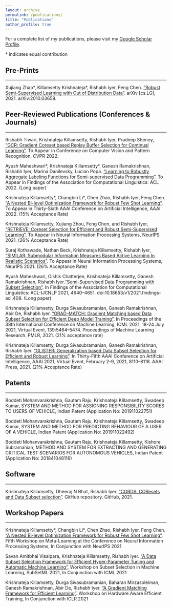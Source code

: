 ```yaml
---
layout: archive
permalink: /publications/
title: "Publications"
author_profile: true
---
```


For a complete list of my publications, please visit my [Google Scholar Profile](https://scholar.google.com/citations?hl=en&tzom=300&user=Es7o_GIAAAAJ).

\* indicates equal contribution
  
## Pre-Prints
-------------
Xujiang Zhao\*, Killamsetty Krishnateja\*, Rishabh Iyer, Feng Chen. [“Robust Semi-Supervised Learning with Out of Distribution Data”](http://arxiv.org/abs/2010.03658). arXiv [cs.LG], 2021. arXiv:2010.03658.

## Peer-Reviewed Publications (Conferences & Journals)
------------------------------------------------------
Rishabh Tiwari, Krishnateja Killamsetty, Rishabh Iyer, Pradeep Shenoy, [“GCR: Gradient Coreset based Replay Buffer Selection for Continual Learning”](https://arxiv.org/abs/2111.11210). To Appear in Conference on Computer Vision and Pattern Recognition, CVPR 2022.

Ayush Maheshwari\*, Krishnateja Killamsetty\*, Ganesh Ramakrishnan, Rishabh Iyer, Marina Danilevsky, Lucian Popa. [“Learning to Robustly Aggregate Labeling Functions for Semi-supervised Data Programming”](http://arxiv.org/abs/2109.11410). To Appear in Findings of the Association for Computational Linguistics: ACL 2022. (Long paper)

Krishnateja Killamsetty\*, Changbin Li\*, Chen Zhao, Rishabh Iyer, Feng Chen. [“A Nested Bi-level Optimization Framework for Robust Few Shot Learning”](https://arxiv.org/abs/2011.06782). To Appear in Thirty-Sixth AAAI Conference on Artificial Intelligence, AAAI 2022. (15% Acceptance Rate)

Krishnateja Killamsetty, Xujiang Zhou, Feng Chen, and Rishabh Iyer, [“RETRIEVE: Coreset Selection for Efficient and Robust Semi-Supervised Learning”](https://arxiv.org/abs/2106.07760). To Appear in Neural Information Processing Systems, NeurIPS 2021. (26% Acceptance Rate)

Suraj Kothawade, Nathan Beck, Krishnateja Killamsetty, Rishabh Iyer, [“SIMILAR: Submodular Information Measures Based Active Learning In Realistic Scenarios”](https://arxiv.org/abs/2107.00717). To Appear in Neural Information Processing Systems, NeurIPS 2021. (26% Acceptance Rate)

Ayush Maheshwari, Oishik Chatterjee, Krishnateja Killamsetty, Ganesh Ramakrishnan, Rishabh Iyer.[“Semi-Supervised Data Programming with Subset Selection”](https://doi.org/10.18653/v1/2021.findings-acl.408). In Findings of the Association for Computational Linguistics: ACL-IJCNLP 2021, 4640–4651. doi:10.18653/v1/2021.findings-acl.408. (Long paper)

Krishnateja Killamsetty, Durga Sivasubramanian, Ganesh Ramakrishnan, Abir De, Rishabh Iyer. [“GRAD-MATCH: Gradient Matching based Data Subset Selection for Efficient Deep Model Training”](http://proceedings.mlr.press/v139/killamsetty21a.html). In Proceedings of the 38th International Conference on Machine Learning, ICML 2021, 18-24 July 2021, Virtual Event, 139:5464–5474. Proceedings of Machine Learning Research. PMLR, 2021. (21% acceptance rate)

Krishnateja Killamsetty, Durga Sivasubramanian, Ganesh Ramakrishnan, Rishabh Iyer. [“GLISTER: Generalization based Data Subset Selection for Efficient and Robust Learning”](https://ojs.aaai.org/index.php/AAAI/article/view/16988). In Thirty-Fifth AAAI Conference on Artificial Intelligence, AAAI 2021, Virtual Event, February 2-9, 2021, 8110–8118. AAAI Press, 2021. (21% Acceptance Rate)

## Patents
----------
Boddeti Mohanvarakrishna, Gautam Raju, Krishnateja Killamsetty, Swadeep Kumar, SYSTEM AND METHOD FOR ASSIGNING RESPONSIBILITY SCORES TO USERS OF VEHICLE, Indian Patent (Application No: 201911022751)

Boddeti Mohanvarakrishna, Gautam Raju, Krishnateja Killamsetty, Swadeep Kumar, SYSTEM AND METHOD FOR PREDICTING BEHAVIOUR OF A USER OF A VEHICLE, Indian Patent (Application No: 201911022492)

Boddeti Mohanvarakrishna, Gautam Raju, Krishnateja Killamsetty, Kishore Subramanian, METHOD AND SYSTEM FOR EXTRACTING AND GENERATING CRITICAL TEST SCENARIOS FOR AUTONOMOUS VEHICLES, Indian Patent (Application No: 201841048116)

## Software
-----------
Krishnateja Killamsetty, Dheeraj N Bhat, Rishabh Iyer. [“CORDS: COResets and Data Subset selection”](https://github.com/decile-team/cords). GitHub repository. GitHub, 2021.

## Workshop Papers
------------------
Krishnateja Killamsetty\*, Changbin Li\*, Chen Zhao, Rishabh Iyer, Feng Chen. [“A Nested Bi-level Optimization Framework for Robust Few Shot Learning”](https://openreview.net/forum?id=OtokjoNoFu5). Fifth Workshop on Meta-Learning at the Conference on Neural Information Processing Systems, In Conjunction with NeurIPS 2021

Savan Amitbhai Visalpara, Krishnateja Killamsetty, Rishabh Iyer. [“A Data Subset Selection Framework for Efficient Hyper-Parameter Tuning and Automatic Machine Learning”](https://krishnatejakillamsetty.me/files/Hyperparam_SubsetML.pdf). Workshop on Subset Selection in Machine Learning, SubSetML 2021, In Conjunction with ICML 2021

Krishnateja Killamsetty, Durga Sivasubramanian, Baharan Mirzasoleiman, Ganesh Ramakrishnan, Abir De, Rishabh Iyer. [“A Gradient Matching Framework for Efficient Learning”](https://krishnatejakillamsetty.me/files/GradMatch_ICLR_workshop.pdf). Workshop on Hardware Aware Efficient Training, In Conjunction with ICLR 2021
